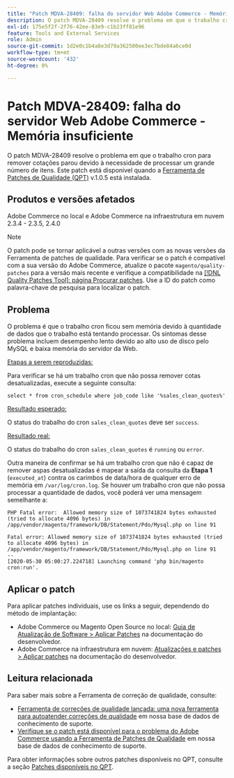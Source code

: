 ```yaml
---
title: "Patch MDVA-28409: falha do servidor Web Adobe Commerce - Memória insuficiente"
description: O patch MDVA-28409 resolve o problema em que o trabalho cron para remover cotações parou devido à necessidade de processar um grande número de itens. Este patch está disponível quando a [Ferramenta de correções de qualidade (QPT)](https://devdocs.magento.com/guides/v2.4/comp-mgr/patching.html#mqp) v.1.0.5 está instalada.
exl-id: 175e5f2f-2f76-42ee-83e9-c1b23ff81e96
feature: Tools and External Services
role: Admin
source-git-commit: 1d2e0c1b4a8e3d79a362500ee3ec7bde84a6ce0d
workflow-type: tm+mt
source-wordcount: '432'
ht-degree: 0%

---
```


# Patch MDVA-28409: falha do servidor Web Adobe Commerce - Memória insuficiente

O patch MDVA-28409 resolve o problema em que o trabalho cron para remover cotações parou devido à necessidade de processar um grande número de itens. Este patch está disponível quando a [Ferramenta de Patches de Qualidade (QPT)](https://devdocs.magento.com/guides/v2.4/comp-mgr/patching.html#mqp) v.1.0.5 está instalada.

## Produtos e versões afetados

Adobe Commerce no local e Adobe Commerce na infraestrutura em nuvem 2.3.4 - 2.3.5, 2.4.0

>[!NOTE]
>
>O patch pode se tornar aplicável a outras versões com as novas versões da Ferramenta de patches de qualidade. Para verificar se o patch é compatível com a sua versão do Adobe Commerce, atualize o pacote `magento/quality-patches` para a versão mais recente e verifique a compatibilidade na [[!DNL Quality Patches Tool]: página Procurar patches](https://devdocs.magento.com/quality-patches/tool.html#patch-grid). Use a ID do patch como palavra-chave de pesquisa para localizar o patch.

## Problema

O problema é que o trabalho cron ficou sem memória devido à quantidade de dados que o trabalho está tentando processar. Os sintomas desse problema incluem desempenho lento devido ao alto uso de disco pelo MySQL e baixa memória do servidor da Web.

<u>Etapas a serem reproduzidas:</u>

Para verificar se há um trabalho cron que não possa remover cotas desatualizadas, execute a seguinte consulta:

```
select * from cron_schedule where job_code like '%sales_clean_quotes%'
```

<u>Resultado esperado:</u>

O status do trabalho do cron `sales_clean_quotes` deve ser `success`.

<u>Resultado real:</u>

O status do trabalho do cron `sales_clean_quotes` é `running` ou `error`.

Outra maneira de confirmar se há um trabalho cron que não é capaz de remover aspas desatualizadas é mapear a saída da consulta da **Etapa 1** (`executed_at`) contra os carimbos de data/hora de qualquer erro de memória em `/var/log/cron.log`. Se houver um trabalho cron que não possa processar a quantidade de dados, você poderá ver uma mensagem semelhante a:

```
PHP Fatal error:  Allowed memory size of 1073741824 bytes exhausted (tried to allocate 4096 bytes) in /app/vendor/magento/framework/DB/Statement/Pdo/Mysql.php on line 91

Fatal error: Allowed memory size of 1073741824 bytes exhausted (tried to allocate 4096 bytes) in /app/vendor/magento/framework/DB/Statement/Pdo/Mysql.php on line 91
--
[2020-05-30 05:00:27.224718] Launching command 'php bin/magento cron:run'.
```

## Aplicar o patch

Para aplicar patches individuais, use os links a seguir, dependendo do método de implantação:

* Adobe Commerce ou Magento Open Source no local: [Guia de Atualização de Software > Aplicar Patches](https://devdocs.magento.com/guides/v2.4/comp-mgr/patching/mqp.html) na documentação do desenvolvedor.
* Adobe Commerce na infraestrutura em nuvem: [Atualizações e patches > Aplicar patches](https://devdocs.magento.com/cloud/project/project-patch.html) na documentação do desenvolvedor.

## Leitura relacionada

Para saber mais sobre a Ferramenta de correção de qualidade, consulte:

* [Ferramenta de correções de qualidade lançada: uma nova ferramenta para autoatender correções de qualidade](/help/announcements/adobe-commerce-announcements/magento-quality-patches-released-new-tool-to-self-serve-quality-patches.md) em nossa base de dados de conhecimento de suporte.
* [Verifique se o patch está disponível para o problema do Adobe Commerce usando a Ferramenta de Patches de Qualidade](/help/support-tools/patches-available-in-qpt-tool/check-patch-for-magento-issue-with-magento-quality-patches.md) em nossa base de dados de conhecimento de suporte.

Para obter informações sobre outros patches disponíveis no QPT, consulte a seção [Patches disponíveis no QPT](https://support.magento.com/hc/en-us/sections/360010506631-Patches-available-in-MQP-tool-).
